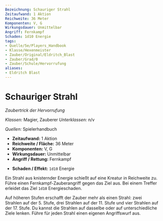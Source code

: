 ```yaml
---
Bezeichnung: Schauriger Strahl
Zeitaufwand: 1 Aktion
Reichweite: 36 Meter
Komponenten: V, G
Wirkungsdauer: Unmittelbar
Angriff: Fernkampf
Schaden: 1d10 Energie
tags:
- Quelle/5e/Players_Handbook
- Klasse/Hexenmeister
- Zauber/Original/Eldritch_Blast
- Zauber/Grad/0
- Zauber/Schule/Hervorrufung
aliases:
- Eldritch Blast
---
```

# Schauriger Strahl
_Zaubertrick der Hervorrufung_

_Klassen:_ Magier, Zauberer
_Unterklassen:_ n/v

_Quellen:_ Spielerhandbuch

- **Zeitaufwand:** 1 Aktion
- **Reichweite / Fläche:** 36 Meter
- **Komponenten:** V, G
- **Wirkungsdauer:** Unmittelbar
- **Angriff / Rettung:** Fernkampf
*  **Schaden / Effekt:** `1d10` Energie

Ein Strahl aus knisternder Energie schießt auf eine Kreatur in Reichweite zu. Führe einen Fernkampf-Zauberangriff gegen das Ziel aus. Bei einem Treffer erleidet das Ziel `1d10` Energieschaden.

Auf höheren Stufen erschafft der Zauber mehr als einen Strahl: zwei Strahlen auf der 5. Stufe, drei Strahlen auf der 11. Stufe und vier Strahlen auf der 17. Stufe. Du kannst die Strahlen auf dasselbe oder auf unterschiedliche Ziele lenken. Führe für jeden Strahl einen eigenen Angriffswurf aus.